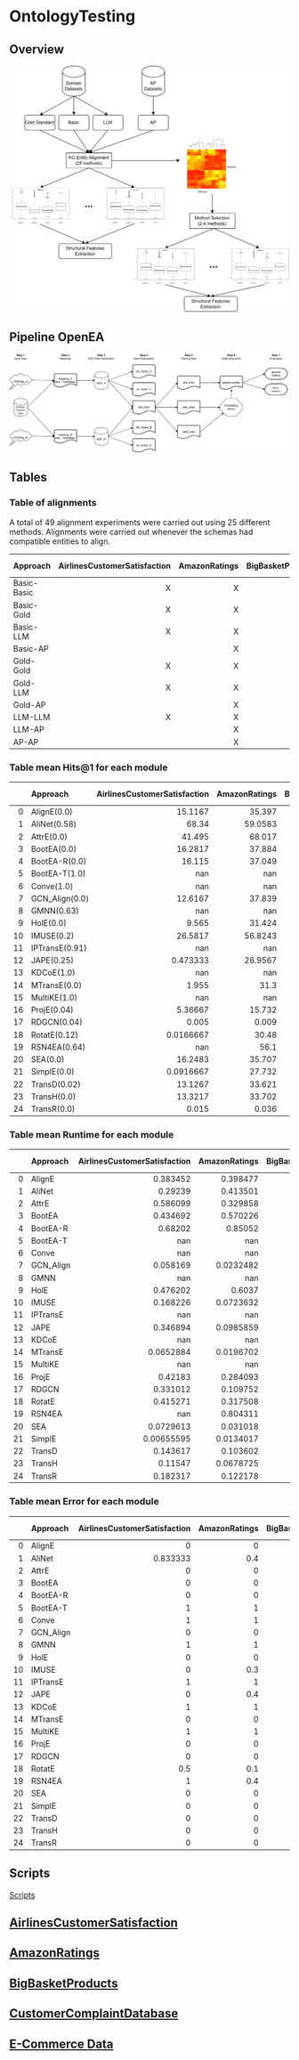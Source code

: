 # OntologyTesting

## Overview

![Overview Figure](./FiguresAndTables/graphicalAbstract.png "Overview Figure")

## Pipeline OpenEA

![Entity Alignment OpenEA Pipeline](./FiguresAndTables/pipelineAlignmentOpenEA.png "Entity Alignment OpenEA Pipeline")


## Tables

### Table of alignments

A total of 49 alignment experiments were carried out using 25 different methods. Alignments were carried out whenever the schemas had compatible entities to align.

| Approach       |   AirlinesCustomerSatisfaction |   AmazonRatings |   BigBasketProducts |   BrazilianE-commerce |   E-CommerceData | Customer Satisfaction |
|:---------------|-------------------------------:|----------------:|--------------------:|----------------------:|-----------------:|----------------------:|
| Basic-Basic | X | X | X | X | X | X |
| Basic-Gold | X | X | X | X | X | X |
| Basic-LLM | X | X | X | X | X | X |
| Basic-AP |  | X | X |  |  |  |
| Gold-Gold | X | X | X | X | X | X |
| Gold-LLM | X | X | X | X | X | X |
| Gold-AP |  | X | X | X | X |  |
| LLM-LLM | X | X | X | X | X | X |
| LLM-AP |  | X | X | X | X |  |
| AP-AP |  | X | X | X | X |  |



### Table mean Hits@1 for each module
|    | Approach       |   AirlinesCustomerSatisfaction |   AmazonRatings |   BigBasketProducts |   BrazilianE-commerce |   E-CommerceData |   meanH@1 |
|---:|:---------------|-------------------------------:|----------------:|--------------------:|----------------------:|-----------------:|----------:|
|  0 | AlignE(0.0)    |                     15.1167    |         35.397  |             29.568  |              24.1625  |          31.8589 |  27.2206  |
|  1 | AliNet(0.58)   |                     68.34      |         59.0583 |             55.52   |              70.28    |          60.0125 |  62.6422  |
|  2 | AttrE(0.0)     |                     41.495     |         68.017  |             60.927  |              59.01    |          42.6556 |  54.4209  |
|  3 | BootEA(0.0)    |                     16.2817    |         37.884  |             30.609  |              26.3525  |          31.8378 |  28.593   |
|  4 | BootEA-R(0.0)  |                     16.115     |         37.049  |             29.894  |              25.7637  |          32.1722 |  28.1988  |
|  5 | BootEA-T(1.0)  |                    nan         |        nan      |            nan      |             nan       |         nan      | nan       |
|  6 | Conve(1.0)     |                    nan         |        nan      |            nan      |             nan       |         nan      | nan       |
|  7 | GCN_Align(0.0) |                     12.6167    |         37.839  |             28.626  |              25.1512  |          29.7511 |  26.7968  |
|  8 | GMNN(0.63)     |                    nan         |        nan      |             86.41   |             100       |          99.7783 |  95.3961  |
|  9 | HolE(0.0)      |                      9.565     |         31.424  |             21.849  |              19.115   |          25.9356 |  21.5777  |
| 10 | IMUSE(0.2)     |                     26.5817    |         56.8243 |             44.3389 |              89.925   |          57.0533 |  54.9446  |
| 11 | IPTransE(0.91) |                    nan         |        nan      |            nan      |             nan       |          33.035  |  33.035   |
| 12 | JAPE(0.25)     |                      0.473333  |         26.9567 |             23.4478 |              22.1033  |          16.0225 |  17.8007  |
| 13 | KDCoE(1.0)     |                    nan         |        nan      |            nan      |             nan       |         nan      | nan       |
| 14 | MTransE(0.0)   |                      1.955     |         31.3    |             24.849  |              19.7     |          13.96   |  18.3528  |
| 15 | MultiKE(1.0)   |                    nan         |        nan      |            nan      |             nan       |         nan      | nan       |
| 16 | ProjE(0.04)    |                      5.36667   |         15.732  |             12.722  |               6.85125 |          24.5429 |  13.043   |
| 17 | RDGCN(0.04)    |                      0.005     |          0.009  |             72.8244 |              34.8486  |          19.6678 |  25.471   |
| 18 | RotatE(0.12)   |                      0.0166667 |         30.48   |             28.801  |              24.3987  |          31.4356 |  23.0264  |
| 19 | RSN4EA(0.64)   |                    nan         |         56.1    |             58.0875 |              63.4267  |          61.2425 |  59.7142  |
| 20 | SEA(0.0)       |                     16.2483    |         35.707  |             29.059  |              24.575   |          32.2056 |  27.559   |
| 21 | SimplE(0.0)    |                      0.0916667 |         27.732  |             22.209  |              20.775   |          23.4344 |  18.8484  |
| 22 | TransD(0.02)   |                     13.1267    |         33.621  |             26.36   |              19.73    |          29.6863 |  24.5048  |
| 23 | TransH(0.0)    |                     13.3217    |         33.702  |             26.211  |              21.3675  |          29.2789 |  24.7762  |
| 24 | TransR(0.0)    |                      0.015     |          0.036  |              0.08   |               0.03875 |           0.39   |   0.11195 |

### Table mean Runtime for each module
|    | Approach   |   AirlinesCustomerSatisfaction |   AmazonRatings |   BigBasketProducts |   BrazilianE-commerce |   E-CommerceData |    meanTime |
|---:|:-----------|-------------------------------:|----------------:|--------------------:|----------------------:|-----------------:|------------:|
|  0 | AlignE     |                     0.383452   |       0.398477  |          0.140399   |            0.217742   |       0.308854   |   0.289785  |
|  1 | AliNet     |                     0.29239    |       0.413501  |          0.128083   |            0.70534    |       0.176202   |   0.343103  |
|  2 | AttrE      |                     0.586099   |       0.329858  |          0.175498   |            0.334752   |       0.166925   |   0.318626  |
|  3 | BootEA     |                     0.434692   |       0.570226  |          0.148005   |            0.312151   |       0.297753   |   0.352566  |
|  4 | BootEA-R   |                     0.68202    |       0.85052   |          0.319472   |            0.575235   |       0.539029   |   0.593255  |
|  5 | BootEA-T   |                   nan          |     nan         |        nan          |          nan          |     nan          | nan         |
|  6 | Conve      |                   nan          |     nan         |        nan          |          nan          |     nan          | nan         |
|  7 | GCN_Align  |                     0.058169   |       0.0232482 |          0.00354892 |            0.00614488 |       0.00766333 |   0.0197549 |
|  8 | GMNN       |                   nan          |     nan         |          1          |            1          |       0.853034   |   0.951011  |
|  9 | HolE       |                     0.476202   |       0.6037    |          0.350937   |            0.388389   |       0.505976   |   0.465041  |
| 10 | IMUSE      |                     0.168226   |       0.0723632 |          0.017393   |            0.0208482  |       0.0119694  |   0.05816   |
| 11 | IPTransE   |                   nan          |     nan         |        nan          |          nan          |       0.0682923  |   0.0682923 |
| 12 | JAPE       |                     0.346894   |       0.0985859 |          0.0333028  |            0.0554822  |       0.0379448  |   0.114442  |
| 13 | KDCoE      |                   nan          |     nan         |        nan          |          nan          |     nan          | nan         |
| 14 | MTransE    |                     0.0652884  |       0.0196702 |          0.00771234 |            0.0231861  |       0.0155308  |   0.0262776 |
| 15 | MultiKE    |                   nan          |     nan         |        nan          |          nan          |     nan          | nan         |
| 16 | ProjE      |                     0.42183    |       0.284093  |          0.13603    |            0.225391   |       0.322763   |   0.278021  |
| 17 | RDGCN      |                     0.331012   |       0.109752  |          0.337565   |            0.468765   |       0.510758   |   0.351571  |
| 18 | RotatE     |                     0.415271   |       0.317508  |          0.146911   |            0.196299   |       0.257131   |   0.266624  |
| 19 | RSN4EA     |                   nan          |       0.804311  |          0.275658   |            0.778985   |       0.88147    |   0.685106  |
| 20 | SEA        |                     0.0729613  |       0.031018  |          0.00693881 |            0.0286398  |       0.0295775  |   0.0338271 |
| 21 | SimplE     |                     0.00655595 |       0.0134017 |          0.0136943  |            0.0152445  |       0.0206047  |   0.0139002 |
| 22 | TransD     |                     0.143617   |       0.103602  |          0.0398369  |            0.0595628  |       0.0886751  |   0.0870588 |
| 23 | TransH     |                     0.11547    |       0.0678725 |          0.0253032  |            0.0604899  |       0.0898547  |   0.0717979 |
| 24 | TransR     |                     0.182317   |       0.122178  |          0.066497   |            0.0796253  |       0.126292   |   0.115382  |

### Table mean Error for each module
|    | Approach   |   AirlinesCustomerSatisfaction |   AmazonRatings |   BigBasketProducts |   BrazilianE-commerce |   E-CommerceData |   meanError |
|---:|:-----------|-------------------------------:|----------------:|--------------------:|----------------------:|-----------------:|------------:|
|  0 | AlignE     |                       0        |             0   |                 0   |                 0     |         0        |        0    |
|  1 | AliNet     |                       0.833333 |             0.4 |                 0.5 |                 0.625 |         0.555556 |        0.58 |
|  2 | AttrE      |                       0        |             0   |                 0   |                 0     |         0        |        0    |
|  3 | BootEA     |                       0        |             0   |                 0   |                 0     |         0        |        0    |
|  4 | BootEA-R   |                       0        |             0   |                 0   |                 0     |         0        |        0    |
|  5 | BootEA-T   |                       1        |             1   |                 1   |                 1     |         1        |        1    |
|  6 | Conve      |                       1        |             1   |                 1   |                 1     |         1        |        1    |
|  7 | GCN_Align  |                       0        |             0   |                 0   |                 0     |         0        |        0    |
|  8 | GMNN       |                       1        |             1   |                 0.3 |                 0.5   |         0.333333 |        0.63 |
|  9 | HolE       |                       0        |             0   |                 0   |                 0     |         0        |        0    |
| 10 | IMUSE      |                       0        |             0.3 |                 0.1 |                 0.25  |         0.333333 |        0.2  |
| 11 | IPTransE   |                       1        |             1   |                 1   |                 1     |         0.555556 |        0.91 |
| 12 | JAPE       |                       0        |             0.4 |                 0.1 |                 0.625 |         0.111111 |        0.25 |
| 13 | KDCoE      |                       1        |             1   |                 1   |                 1     |         1        |        1    |
| 14 | MTransE    |                       0        |             0   |                 0   |                 0     |         0        |        0    |
| 15 | MultiKE    |                       1        |             1   |                 1   |                 1     |         1        |        1    |
| 16 | ProjE      |                       0        |             0   |                 0   |                 0     |         0.222222 |        0.04 |
| 17 | RDGCN      |                       0        |             0   |                 0.1 |                 0.125 |         0        |        0.04 |
| 18 | RotatE     |                       0.5      |             0.1 |                 0   |                 0     |         0        |        0.12 |
| 19 | RSN4EA     |                       1        |             0.4 |                 0.6 |                 0.625 |         0.555556 |        0.64 |
| 20 | SEA        |                       0        |             0   |                 0   |                 0     |         0        |        0    |
| 21 | SimplE     |                       0        |             0   |                 0   |                 0     |         0        |        0    |
| 22 | TransD     |                       0        |             0   |                 0   |                 0     |         0.111111 |        0.02 |
| 23 | TransH     |                       0        |             0   |                 0   |                 0     |         0        |        0    |
| 24 | TransR     |                       0        |             0   |                 0   |                 0     |         0        |        0    |




## Scripts

[Scripts](./Scripts)

## [AirlinesCustomerSatisfaction](./AirlinesCustomerSatisfaction/)

## [AmazonRatings](./AmazonRatings/)

## [BigBasketProducts](./BigBasketProducts/)

## [CustomerComplaintDatabase](./CustomerComplaintDatabase/)

## [E-Commerce Data](./E-CommerceData/)

